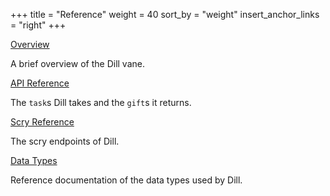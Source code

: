 +++
title = "Reference"
weight = 40
sort_by = "weight"
insert_anchor_links = "right"
+++

[Overview](/system/kernel/dill)

A brief overview of the Dill vane.

[API Reference](/system/kernel/arvo/dill/tasks)

The `task`s Dill takes and the `gift`s it returns.

[Scry Reference](/system/kernel/arvo/dill/scry)

The scry endpoints of Dill.

[Data Types](/system/kernel/arvo/dill/data-types)

Reference documentation of the data types used by Dill.
